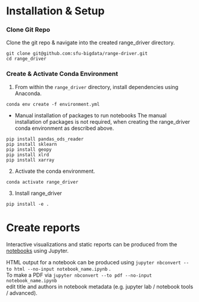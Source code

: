 # Installation & Setup

### Clone Git Repo
Clone the git repo & navigate into the created range_driver directory. 
```
git clone git@github.com:sfu-bigdata/range-driver.git
cd range_driver
```

### Create & Activate Conda Environment
1. From within the `range_driver` directory, install dependencies using Anaconda. 
```
conda env create -f environment.yml
```
* Manual installation of packages to run notebooks
The manual installation of packages is not required, when creating the range_driver conda environment as described above.
```
pip install pandas_ods_reader
pip install sklearn
pip install geopy
pip install xlrd
pip install xarray
```
2. Activate the conda environment.
```
conda activate range_driver
```

3. Install range_driver
```
pip install -e .
```

# Create reports

Interactive visualizations and static reports can be produced 
from the [notebooks](../notebooks) using Jupyter.

HTML output for a notebook can be produced using
`jupyter nbconvert --to html --no-input notebook_name.ipynb` .  
To make a PDF via
`jupyter nbconvert --to pdf --no-input notebook_name.ipynb`  
edit title and authors in notebook metadata (e.g. jupyter lab / notebook tools / advanced).
